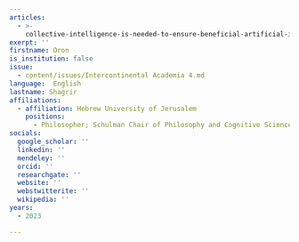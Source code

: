 ```yaml
---
articles:
  - >-
    collective-intelligence-is-needed-to-ensure-beneficial-artificial-intelligence
exerpt: ''
firstname: Oron
is_institution: false
issue:
  - content/issues/Intercontinental Academia 4.md
language:  English
lastname: Shagrir
affiliations:
  - affiliation: Hebrew University of Jerusalem
    positions:
      - Philosopher; Schulman Chair of Philosophy and Cognitive Science
socials:
  google_scholar: ''
  linkedin: ''
  mendeley: ''
  orcid: ''
  researchgate: ''
  website: ''
  webstwitterite: ''
  wikipedia: ''
years:
  - 2023

---
```

